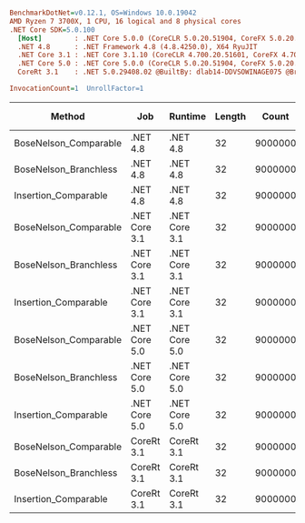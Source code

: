 ``` ini

BenchmarkDotNet=v0.12.1, OS=Windows 10.0.19042
AMD Ryzen 7 3700X, 1 CPU, 16 logical and 8 physical cores
.NET Core SDK=5.0.100
  [Host]        : .NET Core 5.0.0 (CoreCLR 5.0.20.51904, CoreFX 5.0.20.51904), X64 RyuJIT
  .NET 4.8      : .NET Framework 4.8 (4.8.4250.0), X64 RyuJIT
  .NET Core 3.1 : .NET Core 3.1.10 (CoreCLR 4.700.20.51601, CoreFX 4.700.20.51901), X64 RyuJIT
  .NET Core 5.0 : .NET Core 5.0.0 (CoreCLR 5.0.20.51904, CoreFX 5.0.20.51904), X64 RyuJIT
  CoreRt 3.1    : .NET 5.0.29408.02 @BuiltBy: dlab14-DDVSOWINAGE075 @Branch: master @Commit: 4ce1c21ac0d4d1a3b7f7a548214966f69ac9f199, X64 AOT

InvocationCount=1  UnrollFactor=1  

```
|                Method |           Job |       Runtime | Length |   Count |     Mean |   Error |  StdDev |   Median | Gen 0 | Gen 1 | Gen 2 | Allocated |
|---------------------- |-------------- |-------------- |------- |-------- |---------:|--------:|--------:|---------:|------:|------:|------:|----------:|
| BoseNelson_Comparable |      .NET 4.8 |      .NET 4.8 |     32 | 9000000 | 139.0 ms | 0.45 ms | 0.40 ms | 139.0 ms |     - |     - |     - |         - |
| BoseNelson_Branchless |      .NET 4.8 |      .NET 4.8 |     32 | 9000000 | 162.9 ms | 1.49 ms | 1.40 ms | 163.0 ms |     - |     - |     - |         - |
|  Insertion_Comparable |      .NET 4.8 |      .NET 4.8 |     32 | 9000000 | 181.0 ms | 0.20 ms | 0.18 ms | 181.0 ms |     - |     - |     - |         - |
| BoseNelson_Comparable | .NET Core 3.1 | .NET Core 3.1 |     32 | 9000000 | 133.8 ms | 0.23 ms | 0.21 ms | 133.9 ms |     - |     - |     - |         - |
| BoseNelson_Branchless | .NET Core 3.1 | .NET Core 3.1 |     32 | 9000000 | 161.9 ms | 1.33 ms | 1.25 ms | 161.5 ms |     - |     - |     - |         - |
|  Insertion_Comparable | .NET Core 3.1 | .NET Core 3.1 |     32 | 9000000 | 126.8 ms | 2.50 ms | 3.51 ms | 128.1 ms |     - |     - |     - |         - |
| BoseNelson_Comparable | .NET Core 5.0 | .NET Core 5.0 |     32 | 9000000 | 133.3 ms | 0.14 ms | 0.11 ms | 133.3 ms |     - |     - |     - |         - |
| BoseNelson_Branchless | .NET Core 5.0 | .NET Core 5.0 |     32 | 9000000 | 162.5 ms | 1.34 ms | 1.25 ms | 162.5 ms |     - |     - |     - |         - |
|  Insertion_Comparable | .NET Core 5.0 | .NET Core 5.0 |     32 | 9000000 | 135.6 ms | 2.70 ms | 5.65 ms | 137.0 ms |     - |     - |     - |         - |
| BoseNelson_Comparable |    CoreRt 3.1 |    CoreRt 3.1 |     32 | 9000000 | 132.2 ms | 0.04 ms | 0.03 ms | 132.2 ms |     - |     - |     - |         - |
| BoseNelson_Branchless |    CoreRt 3.1 |    CoreRt 3.1 |     32 | 9000000 | 154.9 ms | 0.59 ms | 0.55 ms | 155.0 ms |     - |     - |     - |         - |
|  Insertion_Comparable |    CoreRt 3.1 |    CoreRt 3.1 |     32 | 9000000 | 128.9 ms | 2.57 ms | 7.16 ms | 133.1 ms |     - |     - |     - |         - |

